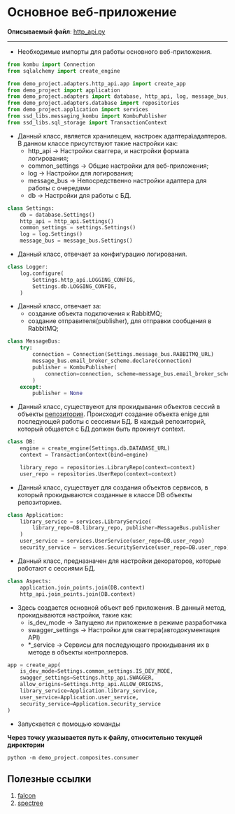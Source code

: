 # Основное веб-приложение

**Описываемый файл**: [http_api.py](../../../../../components/backend/demo_project/composites/http_api.py)


---


* Необходимые импорты для работы основного веб-приложения.
```python
from kombu import Connection
from sqlalchemy import create_engine

from demo_project.adapters.http_api.app import create_app
from demo_project import application
from demo_project.adapters import database, http_api, log, message_bus, settings
from demo_project.adapters.database import repositories
from demo_project.application import services
from ssd_libs.messaging_kombu import KombuPublisher
from ssd_libs.sql_storage import TransactionContext
```


* Данный класс, является хранилещем, настроек адаптера\адаптеров. В данном классе присутствуют такие настройки как:
    - http_api -> Настройки сваггера, и настройки формата логирования;
    - common_settings -> Общие настройки для веб-приложения;
    - log -> Настройки для логирования;
    - message_bus -> Непосредственно настройки адаптера для работы с очередями
    - db -> Настройки для работы с БД.
```python
class Settings:
    db = database.Settings()
    http_api = http_api.Settings()
    common_settings = settings.Settings()
    log = log.Settings()
    message_bus = message_bus.Settings()
```


* Данный класс, отвечает за конфигурацию логирования.
```python
class Logger:
    log.configure(
        Settings.http_api.LOGGING_CONFIG,
        Settings.db.LOGGING_CONFIG,
    )
```


* Данный класс, отвечает за:
    - создание объекта подключения к RabbitMQ;
    - создание отправителя(publisher), для отправки сообщения в RabbitMQ;
```python
class MessageBus:
    try:
        connection = Connection(Settings.message_bus.RABBITMQ_URL)
        message_bus.email_broker_scheme.declare(connection)
        publisher = KombuPublisher(
            connection=connection, scheme=message_bus.email_broker_scheme
        )
    except:
        publisher = None
```


* Данный класс, существуеют для прокидывания объектов сессий в объекты [репозитория](../adapters/database/repositories.md). Происходит создание объекта enige для последующей работы с сессиями БД. В каждый репозиторий, который общается с БД должен быть прокинут context.
```python
class DB:
    engine = create_engine(Settings.db.DATABASE_URL)
    context = TransactionContext(bind=engine)

    library_repo = repositories.LibraryRepo(context=context)
    user_repo = repositories.UserRepo(context=context)
```


* Данный класс, существует для создания объектов сервисов, в который прокидываются созданные в классе DB объекты репозиториев.
```python
class Application:
    library_service = services.LibraryService(
        library_repo=DB.library_repo, publisher=MessageBus.publisher
    )
    user_service = services.UserService(user_repo=DB.user_repo)
    security_service = services.SecurityService(user_repo=DB.user_repo)
```


* Данный класс, предназначен для настройки декораторов, которые работают с сессиями БД.
```python
class Aspects:
    application.join_points.join(DB.context)
    http_api.join_points.join(DB.context)
```

* Здесь создается основной объект веб приложения. В данный метод, прокидываются настройки, такие как:
    - is_dev_mode -> Запущено ли приложение в режиме разработчика
    - swagger_settings -> Настройки для сваггера(автодокументация API)
    - *_service -> Сервисы для последующего прокидывания их в методе в объекты контроллеров.
```python
app = create_app(
    is_dev_mode=Settings.common_settings.IS_DEV_MODE,
    swagger_settings=Settings.http_api.SWAGGER,
    allow_origins=Settings.http_api.ALLOW_ORIGINS,
    library_service=Application.library_service,
    user_service=Application.user_service,
    security_service=Application.security_service
)
```

* Запускается с помощью команды

**Через точку указывается путь к файлу, относительно текущей директории**

```python -m demo_project.composites.consumer```

## Полезные ссылки
1. [falcon](https://falcon.readthedocs.io/en/stable/user/quickstart.html)
2. [spectree](https://spectree.readthedocs.io/en/latest/)